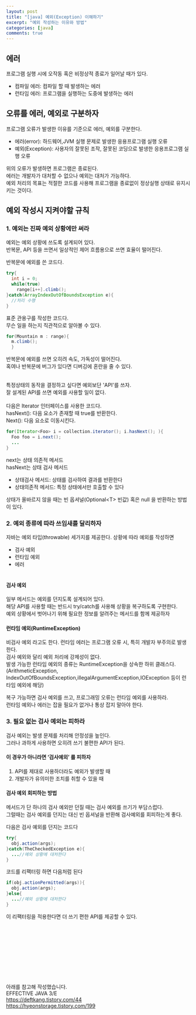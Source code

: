 ```yaml
---
layout: post
title: "[java] 예외(Exception) 이해하기"
excerpt: "예외 작성하는 이유와 방법"
categories: [java]
comments: true
---
```

## 에러
프로그램 실행 시에 오작동 혹은 비정상적 종료가 일어날 때가 있다.
-	컴파일 에러: 컴파일 할 때 발생하는 에러
-	런타임 에러: 프로그램을 실행하는 도중에 발생하는 에러

## 오류를 에러, 예외로 구분하자
프로그램 오류가 발생한 이유를 기준으로 에러, 예외를 구분한다.
-	에러(error): 하드웨어,JVM 실행 문제로 발생한 응용프로그램 실행 오류
-	예외(Exception): 사용자의 잘못된 조작, 잘못된 코딩으로 발생한 응용프로그램 실행 오류

 위의 오류가 발생하면 프로그램은 종료된다.  <br>
에러는 개발자가 대처할 수 없으나 예외는 대처가 가능하다. <br>
예외 처리의 목표는 적절한 코드를 사용해 프로그램을 종료없이 정상실행 상태로 유지시키는 것이다. 
<!-- 예외처리의 방법은 예외 타입에 따라 다르다. -->

## 예외 작성시 지켜야할 규칙
### 1. 예외는 진짜 예외 상황에만 써라
예외는 예외 상황에 쓰도록 설계되어 있다. <br>
반복문, API 등을 쓰면서 일상적인 제어 흐름용으로 쓰면 효율이 떨어진다. 

반복문에 예외를 쓴 코드다.
```java
try{
  int i = 0;
  while(true)
    range[i++].climb();
}catch(ArrayIndexOutOfBoundsException e){
  //처리 수행
}
```

표준 관용구를 작성한 코드다. <br>
무슨 일을 하는지 직관적으로 알아볼 수 있다.
```java
for(Mountain m : range){
  m.climb();
  }
```
반복문에 예외를 쓰면 오히려 속도, 가독성이 떨어진다. <br>
혹여나 반복문에 버그가 있다면 디버깅에 혼란을 줄 수 있다. <br><br>

특정상태의 동작을 결정하고 싶다면 예외보단 'API'를 쓰자. <br>
잘 설계된 API를 쓰면 예외를 사용할 일이 없다. <br><br>
다음은 Iterator 인터페이스를 사용한 코드다. <br>
hasNext(): 다음 요소가 존재할 때 true를 반환한다.<br>
Next(): 다음 요소로 이동시킨다.
```java
for(Iterator<Foo> i = collection.iterator(); i.hasNext(); ){
  Foo foo = i.next();
  ...
}
```

next는 상태 의존적 메서드 <br> 
hasNext는 상태 검사 메서드 <br> 
- 상태검사 메서드: 상태를 검사하여 결과를 반환한다
- 상태의존적 메서드: 특정 상태에서만 호출할 수 있다

상태가 올바르지 않을 때는 빈 옵셔널(Optional&lt;T&gt; 빈값) 혹은 null 을 반환하는 방법이 있다.

### 2. 예외 종류에 따라 쓰임새를 달리하자
자바는 예외 타입(throwable) 세가지를 제공한다. 
상황에 따라 예외를 작성하면 
-	검사 예외
-	런타임 예외
-	에러
<br><br>

#### 검사 예외
일부 메서드는 예외를 던지도록 설계되어 있다. <br>
해당 API를 사용할 때는 반드시 try/catch를 사용해 상황을 복구하도록 구현한다. <br> 
예외 상황에서 벗어나기 위해 필요한 정보를 알려주는 메서드를 함께 제공하자 <br>


#### 런타임 예외(RuntimeException)
비검사 예외 라고도 한다. 런타임 에러는 프로그램 오류 시, 특히 개발자 부주의로 발생한다. <br>
검사 예외와 달리 예외 처리에 강제성이 없다. <br>
발생 가능한 런타임 예외의 종류는 RuntimeException을 상속한 하위 클래스다. <br>
(ArithmeticException, IndexOutOfBoundsException,illegalArgumentException,IOException 등이 런타임 예외에 해당)


복구 가능하면 검사 예외를 쓰고, 프로그래밍 오류는 런타임 예외를 사용하라. <br>
런타임 예외나 에러는 잡을 필요가 없거나 통상 잡지 말아야 한다.

### 3. 필요 없는 검사 예외는 피하라
검사 예외는 발생 문제를 처리해 안정성을 높인다. <br>
그러나 과하게 사용하면 오히려 쓰기 불편한 API가 된다.

#### 이 경우가 아니라면 ‘검사예외’ 를 피하자
1. API를 제대로 사용하더라도 예외가 발생할 때
2. 개발자가 유의미한 조치를 취할 수 있을 때

#### 검사 예외 회피하는 방법
메서드가 단 하나의 검사 예외만 던질 때는 검사 예외를 쓰기가 부담스럽다.<br>
그럴때는 검사 예외를 던지는 대신 빈 옵셔널을 반환해 검사예외를 회피하는게 좋다.

다음은 검사 예외를 던지는 코드다
```java
try{
  obj.action(args);
}catch(TheCheckedException e){
  ...//예외 상황에 대처한다
}
```

코드를 리팩터링 하면 다음처럼 된다
```java
if(obj.actionPermitted(args)){
  obj.action(args);
}else{
  ...//예외 상황에 대처한다
}
```
이 리팩터링을 적용한다면 더 쓰기 편한 API를 제공할 수 있다.

<br><br><br><br><br>
---
아래를 참고해 작성했습니다.<br>
EFFECTIVE JAVA 3/E <br>
https://deftkang.tistory.com/44 <br>
https://hyeonstorage.tistory.com/199 <br>
